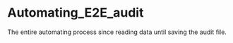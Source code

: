 # Automating_E2E_audit
The entire automating process since reading data until saving the audit file.  
